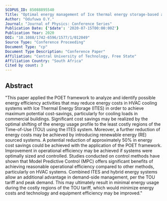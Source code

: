 ```yaml
---
SCOPUS_ID: 85088895540
Title: "Optimal energy management of Ice thermal energy storage-based air conditioning system for commercial buildings in real-time-A review based on POET framework"
Author: "Odufuwa O.Y."
Journal: "Journal of Physics: Conference Series"
Publication Date: {'$date': '2020-07-15T00:00:00Z'}
Publication Year: 2020
DOI: "10.1088/1742-6596/1577/1/012049"
Source Type: "Conference Proceeding"
Document Type: "cp"
Document Type Description: "Conference Paper"
Affiliation: "Central University of Technology, Free State"
Affiliation Country: "South Africa"
Cited by count: 3
---
```


## Abstract
"This paper applied the POET framework to analyze and identify possible energy efficiency activities that may reduce energy costs in HVAC cooling systems with Ice Thermal Energy Storage (ITES) in order to achieve maximum potential cost-savings, particularly for cooling loads in commercial buildings. Significant cost savings may be realized by the optimal shifting of the energy usage profile to the least costly regions of the Time-of-Use (TOU) using the ITES system. Moreover, a further reduction of energy costs may be achieved by introducing renewable energy (RE) sourced systems. A potential reduction of approximately 50% in energy cost savings could be achieved with the application of the POET framework. Improvement in operational efficiency may be achieved if systems were optimally sized and controlled. Studies conducted on control methods have shown that Model Predictive Control (MPC) offers significant benefits of achieving reasonable operational efficiency compared to other methods, particularly on HVAC systems. Combined ITES and hybrid energy systems allow an additional advantage in demand-side management, per the TOU tariff and peak demand. This may ultimately result in minimal energy usage during the costly regions of the TOU tariff, which would minimize energy costs and technology and equipment efficiency may be improved."
